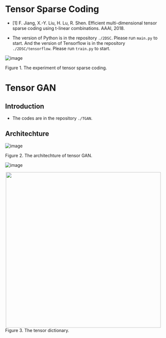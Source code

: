 # Tensor Sparse Coding

- [1] F. Jiang, X.-Y. Liu, H. Lu, R. Shen. Efficient multi-dimensional tensor sparse coding using t-linear combinations. AAAI, 2018.

- The version of Python is in the repository `./2DSC`. Please run `main.py` to start. And the version of Tensorflow is in the repository `./2DSC/tensorflow`. Please run `train.py` to start. 

![image](https://github.com/hust512/Tensor-GAN/blob/master/pics/balloon_sc_result.png)

Figure 1. The experiment of tensor sparse coding.

# Tensor GAN

## Introduction
- The codes are in the repository `./TGAN`.

## Architechture
![image](https://github.com/hust512/Tensor-GAN/blob/master/pics/arch.jpg)

Figure 2. The architechture of tensor GAN.

![image](https://github.com/hust512/Tensor-GAN/blob/master/pics/dict.png)
<div align=center><img width="500" src="https://github.com/hust512/Tensor-GAN/blob/master/pics/dict.png"/></div>
Figure 3. The tensor dictionary.

